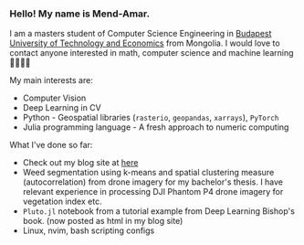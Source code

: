 ### Hello! My name is Mend-Amar.
I am a masters student of Computer Science Engineering in [Budapest University of Technology and Economics](https://www.bme.hu/en) from Mongolia. I would love to contact anyone interested in math, computer science and machine learning 👋👋👋👋

My main interests are:
- Computer Vision
- Deep Learning in CV
- Python - Geospatial libraries (`rasterio`, `geopandas`, `xarrays`), `PyTorch`
- Julia programming language - A fresh approach to numeric computing

What I've done so far:
- Check out my blog site at [here](https://mendebadra.github.io)
- Weed segmentation using k-means and spatial clustering measure (autocorrelation) from drone imagery for my bachelor's thesis. I have relevant experience in processing DJI Phantom P4 drone imagery for vegetation index etc.
- `Pluto.jl` notebook from a tutorial example from Deep Learning Bishop's book. (now posted as html in my blog site)
- Linux, nvim, bash scripting configs





